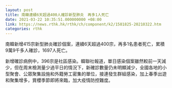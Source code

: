 ```yaml
---
layout: post
title: 南韓連續6天超過400人確診新型肺炎　再多1人死亡
date: 2021-03-22 10:35:51.000000000 +08:00
link: https://news.rthk.hk/rthk/ch/component/k2/1581825-20210322.htm
categories: rthk
---
```


南韓新增415宗新型肺炎確診個案，連續6天超過400宗，再多1名患者死亡，累積9萬9千多人確診，1697人死亡。

新增確診病例中，396宗是社區感染。韓聯社報道，單日感染個案雖然較前一天減少，但在周末檢測量少過平日的情況下，新確診數量仍未明顯減少，全國各地的小型聚會、公眾聚集設施和外籍勞工密集的單位，接連發生群組感染，加上春季出遊和聚集增多，賞櫻季節即將來臨，加大疫情防控難度。

